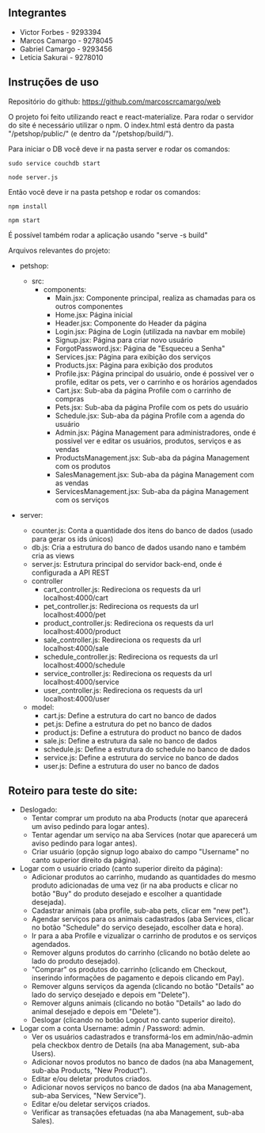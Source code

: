 ## Integrantes

* Victor Forbes - 9293394
* Marcos Camargo - 9278045
* Gabriel Camargo - 9293456
* Letícia Sakurai - 9278010

## Instruções de uso

Repositório do github: https://github.com/marcoscrcamargo/web

O projeto foi feito utilizando react e react-materialize. Para rodar o servidor do site é necessário utilizar o npm. O index.html está dentro da pasta "/petshop/public/" (e dentro da "/petshop/build/").

Para iniciar o DB você deve ir na pasta server e rodar os comandos:
	
	sudo service couchdb start
	
	node server.js

Então você deve ir na pasta petshop e rodar os comandos:

	npm install

	npm start

É possível também rodar a aplicação usando "serve -s build"

Arquivos relevantes do projeto:

* petshop:
	* src:
		* components:
			* Main.jsx: Componente principal, realiza as chamadas para os outros componentes
			* Home.jsx: Página inicial
			* Header.jsx: Componente do Header da página
			* Login.jsx: Página de Login (utilizada na navbar em mobile)
			* Signup.jsx: Página para criar novo usuário
			* ForgotPassword.jsx: Página de "Esqueceu a Senha"
			* Services.jsx: Página para exibição dos serviços
			* Products.jsx: Página para exibição dos produtos
			* Profile.jsx: Página principal do usuário, onde é possivel ver o profile, editar os pets, ver o carrinho e os horários agendados
			* Cart.jsx: Sub-aba da página Profile com o carrinho de compras
			* Pets.jsx: Sub-aba da página Profile com os pets do usuário
			* Schedule.jsx: Sub-aba da página Profile com a agenda do usuário
			* Admin.jsx: Página Management para administradores, onde é possivel ver e editar os usuários, produtos, serviços e as vendas
			* ProductsManagement.jsx: Sub-aba da página Management com os produtos
			* SalesManagement.jsx: Sub-aba da página Management com as vendas
			* ServicesManagement.jsx: Sub-aba da página Management com os serviços

* server:
	* counter.js: Conta a quantidade dos itens do banco de dados (usado para gerar os ids únicos)
	* db.js: Cria a estrutura do banco de dados usando nano e também cria as views
	* server.js: Estrutura principal do servidor back-end, onde é configurada a API REST
	* controller
		* cart_controller.js: Redireciona os requests da url localhost:4000/cart
		* pet_controller.js: Redireciona os requests da url localhost:4000/pet
		* product_controller.js: Redireciona os requests da url localhost:4000/product
		* sale_controller.js: Redireciona os requests da url localhost:4000/sale
		* schedule_controller.js: Redireciona os requests da url localhost:4000/schedule
		* service_controller.js: Redireciona os requests da url localhost:4000/service
		* user_controller.js: Redireciona os requests da url localhost:4000/user
	* model:
		* cart.js: Define a estrutura do cart no banco de dados
		* pet.js: Define a estrutura do pet no banco de dados
		* product.js: Define a estrutura do product no banco de dados
		* sale.js: Define a estrutura da sale no banco de dados
		* schedule.js: Define a estrutura do schedule no banco de dados
		* service.js: Define a estrutura do service no banco de dados
		* user.js: Define a estrutura do user no banco de dados

## Roteiro para teste do site:

* Deslogado:
	* Tentar comprar um produto na aba Products (notar que aparecerá um aviso pedindo para logar antes).
	* Tentar agendar um serviço na aba Services (notar que aparecerá um aviso pedindo para logar antes).
	* Criar usuário (opção signup logo abaixo do campo "Username" no canto superior direito da página).
* Logar com o usuário criado (canto superior direito da página):
	* Adicionar produtos ao carrinho, mudando as quantidades do mesmo produto adicionadas de uma vez (ir na aba products e clicar no botão "Buy" do produto desejado e escolher a quantidade desejada).
	* Cadastrar animais (aba profile, sub-aba pets, clicar em "new pet").
	* Agendar serviços para os animais cadastrados (aba Services, clicar no botão "Schedule" do serviço desejado, escolher data e hora).
	* Ir para a aba Profile e vizualizar o carrinho de produtos e os serviços agendados.
	* Remover alguns produtos do carrinho (clicando no botão delete ao lado do produto desejado).
	* "Comprar" os produtos do carrinho (clicando em Checkout, inserindo informações de pagamento e depois clicando em Pay).
	* Remover alguns serviços da agenda (clicando no botão "Details" ao lado do serviço desejado e depois em "Delete").
	* Remover alguns animais (clicando no botão "Details" ao lado do animal desejado e depois em "Delete").
	* Deslogar (clicando no botão Logout no canto superior direito).
* Logar com a conta Username: admin / Password: admin.
	* Ver os usuários cadastrados e transformá-los em admin/não-admin pela checkbox dentro de Details (na aba Management, sub-aba Users).
	* Adicionar novos produtos no banco de dados (na aba Management, sub-aba Products, "New Product").
	* Editar e/ou deletar produtos criados.
	* Adicionar novos serviços no banco de dados (na aba Management, sub-aba Services, "New Service").
	* Editar e/ou deletar serviços criados.
	* Verificar as transações efetuadas (na aba Management, sub-aba Sales).
